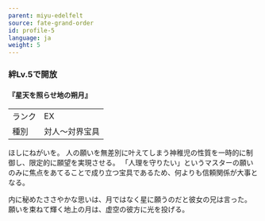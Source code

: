 ```yaml
---
parent: miyu-edelfelt
source: fate-grand-order
id: profile-5
language: ja
weight: 5
---
```


### 絆Lv.5で開放

#### 『星天を照らせ地の朔月』

<table>
  <tr><td>ランク</td><td>EX</td></tr>
  <tr><td>種別</td><td>対人～対界宝具</td></tr>
</table>

ほしにねがいを。
人の願いを無差別に叶えてしまう神稚児の性質を一時的に制御し、限定的に願望を実現させる。
「人理を守りたい」というマスターの願いのみに焦点をあてることで成り立つ宝具であるため、何よりも信頼関係が大事となる。

内に秘めたささやかな思いは、月ではなく星に願うのだと彼女の兄は言った。
願いを束ねて輝く地上の月は、虚空の彼方に光を投げる。
